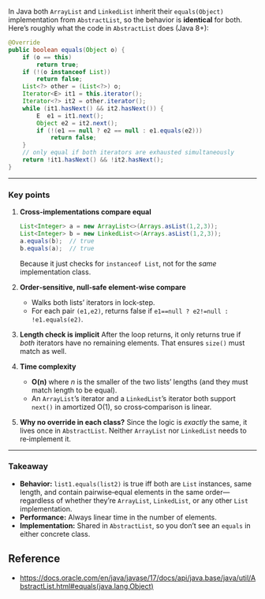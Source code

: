 In Java both `ArrayList` and `LinkedList` inherit their `equals(Object)` implementation from `AbstractList`, so the behavior is **identical** for both.  Here’s roughly what the code in `AbstractList` does (Java 8+):

```java
@Override
public boolean equals(Object o) {
    if (o == this)
        return true;
    if (!(o instanceof List))
        return false;
    List<?> other = (List<?>) o;
    Iterator<E> it1 = this.iterator();
    Iterator<?> it2 = other.iterator();
    while (it1.hasNext() && it2.hasNext()) {
        E  e1 = it1.next();
        Object e2 = it2.next();
        if (!(e1 == null ? e2 == null : e1.equals(e2)))
            return false;
    }
    // only equal if both iterators are exhausted simultaneously
    return !it1.hasNext() && !it2.hasNext();
}
```

---

### Key points

1. **Cross‐implementations compare equal**

   ```java
   List<Integer> a = new ArrayList<>(Arrays.asList(1,2,3));
   List<Integer> b = new LinkedList<>(Arrays.asList(1,2,3));
   a.equals(b);  // true
   b.equals(a);  // true
   ```

   Because it just checks for `instanceof List`, not for the *same* implementation class.

2. **Order‐sensitive, null‐safe element‐wise compare**

    * Walks both lists’ iterators in lock‐step.
    * For each pair `(e1,e2)`, returns false if `e1==null ? e2!=null : !e1.equals(e2)`.

3. **Length check is implicit**
   After the loop returns, it only returns true if *both* iterators have no remaining elements.  That ensures `size()` must match as well.

4. **Time complexity**

    * **O(n)** where *n* is the smaller of the two lists’ lengths (and they must match length to be equal).
    * An `ArrayList`’s iterator and a `LinkedList`’s iterator both support `next()` in amortized O(1), so cross‐comparison is linear.

5. **Why no override in each class?**
   Since the logic is *exactly* the same, it lives once in `AbstractList`.  Neither `ArrayList` nor `LinkedList` needs to re‐implement it.

---

### Takeaway

* **Behavior:** `list1.equals(list2)` is true iff both are `List` instances, same length, and contain pairwise‐equal elements in the same order—regardless of whether they’re `ArrayList`, `LinkedList`, or any other `List` implementation.
* **Performance:** Always linear time in the number of elements.
* **Implementation:** Shared in `AbstractList`, so you don’t see an `equals` in either concrete class.



## Reference
* https://docs.oracle.com/en/java/javase/17/docs/api/java.base/java/util/AbstractList.html#equals(java.lang.Object)